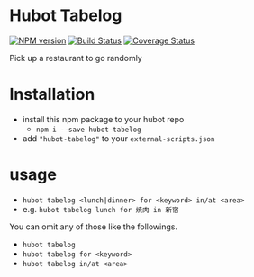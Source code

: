 # Hubot Tabelog

[![NPM version](https://badge.fury.io/js/hubot-tabelog.svg)](http://badge.fury.io/js/hubot-tabelog) [![Build Status](https://travis-ci.org/dtaniwaki/hubot-tabelog.png)](https://travis-ci.org/dtaniwaki/hubot-tabelog) [![Coverage Status](https://coveralls.io/repos/dtaniwaki/hubot-tabelog/badge.png?branch=master)](https://coveralls.io/r/dtaniwaki/hubot-tabelog?branch=master)

Pick up a restaurant to go randomly

# Installation

* install this npm package to your hubot repo
    * `npm i --save hubot-tabelog`
* add `"hubot-tabelog"` to your `external-scripts.json`

# usage

* `hubot tabelog <lunch|dinner> for <keyword> in/at <area>`
* e.g. `hubot tabelog lunch for 焼肉 in 新宿`

You can omit any of those like the followings.

* `hubot tabelog`
* `hubot tabelog for <keyword>`
* `hubot tabelog in/at <area>`
